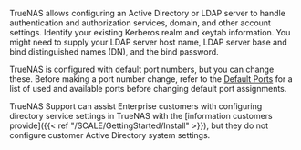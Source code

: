 &NewLine;

TrueNAS allows configuring an Active Directory or LDAP server to handle authentication and authorization services, domain, and other account settings.
Identify your existing Kerberos realm and keytab information.
You might need to supply your LDAP server host name, LDAP server base and bind distinguished names (DN), and the bind password.

TrueNAS is configured with default port numbers, but you can change these.
Before making a port number change, refer to the [Default Ports](https://www.truenas.com/docs/references/defaultports/) for a list of used and available ports before changing default port assignments.

TrueNAS Support can assist Enterprise customers with configuring directory service settings in TrueNAS with the [information customers provide]({{< ref "/SCALE/GettingStarted/Install" >}}), but they do not configure customer Active Directory system settings.
